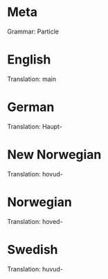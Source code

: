 Meta
====

Grammar: Particle



English
=======

Translation: main



German
======

Translation: Haupt-



New Norwegian
=============

Translation: hovud-



Norwegian
=========

Translation: hoved-



Swedish
=======

Translation: huvud-
